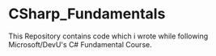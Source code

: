 # CSharp_Fundamentals
 This Repository contains code which i wrote while following Microsoft/DevU's C# Fundamental Course.
